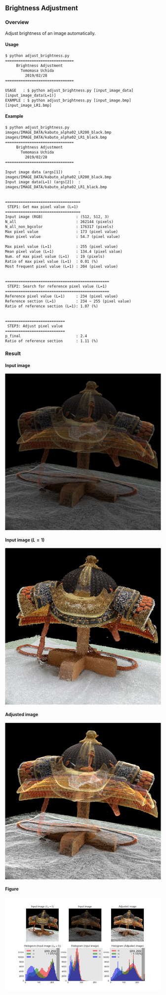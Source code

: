 ## Brightness Adjustment

### Overview
Adjust brightness of an image automatically.

#### Usage
```
$ python adjust_brightness.py
===============================
     Brightness Adjustment
       Tomomasa Uchida
         2019/02/28
===============================

USAGE   : $ python adjust_brightness.py [input_image_data] [input_image_data(L=1)]
EXAMPLE : $ python adjust_brightness.py [input_image.bmp] [input_image_LR1.bmp]
```

#### Example
```
$ python adjust_brightness.py images/IMAGE_DATA/kabuto_alpha02_LR200_black.bmp images/IMAGE_DATA/kabuto_alpha02_LR1_black.bmp
===============================
     Brightness Adjustment
       Tomomasa Uchida
         2019/02/28
===============================

Input image data (args[1])       : images/IMAGE_DATA/kabuto_alpha02_LR200_black.bmp
Input image data(L=1) (args[2])  : images/IMAGE_DATA/kabuto_alpha02_LR1_black.bmp


==================================
 STEP1: Get max pixel value (L=1)
==================================
Input image (RGB)               : (512, 512, 3)
N_all                           : 262144 (pixels)
N_all_non_bgcolor               : 176317 (pixels)
Max pixel value                 : 173 (pixel value)
Mean pixel value                : 54.7 (pixel value)

Max pixel value (L=1)           : 255 (pixel value)
Mean pixel value (L=1)          : 134.4 (pixel value)
Num. of max pixel value (L=1)   : 19 (pixels)
Ratio of max pixel value (L=1)  : 0.01 (%)
Most frequent pixel value (L=1) : 204 (pixel value)


===============================================
 STEP2: Search for reference pixel value (L=1)
===============================================
Reference pixel value (L=1)     : 234 (pixel value)
Reference section (L=1)         : 234 ~ 255 (pixel value)
Ratio of reference section (L=1): 1.07 (%)


===========================
 STEP3: Adjust pixel value
===========================
p_final                         : 2.4
Ratio of reference section      : 1.11 (%)
```

### Result

#### Input image
![sample1](resources/sample/ookabuto/input.bmp)

#### Input image ($L=1$)
![sample2](resources/sample/ookabuto/LR1.bmp)

#### Adjusted image
![sample3](resources/sample/ookabuto/adjusted_2.39.bmp)

#### Figure
![sample4](resources/sample/ookabuto/figure_2.39.png)